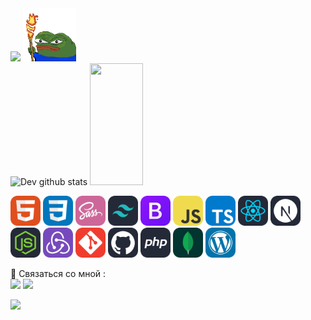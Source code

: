 <div>
<img src="https://github.com/bastndev/GitHub_Emoji.gif/blob/main/assets/gif/sp%20(6).gif?raw=true" width="85">
<img src="https://github.com/AleksandrDruk/AleksandrDruk/blob/main/sp%20(6)-4.gif?raw=true" width="85">
</div>

<div align="left">  
<img width="49%" height="195px" src="https://github-readme-stats.vercel.app/api?username=aleksandrdruk&show_icons=true&count_private=true&hide_border=true&title_color=2F81F7&icon_color=2F81F7&text_color=c9d1d9&bg_color=0d1117" alt="Dev github stats" /> 
<img width="41%" height="195px" src="https://github-readme-stats.vercel.app/api/top-langs/?username=aleksandrdruk&layout=compact&hide_border=true&title_color=2F81F7&text_color=2F81F7&bg_color=0d1117" />
</div> 
<p>
<img src="https://github.com/tandpfun/skill-icons/blob/main/icons/HTML.svg" width="48" title="HTML"> 
<img src="https://github.com/tandpfun/skill-icons/blob/main/icons/CSS.svg" width="48" title="CSS"> 
<img src="https://github.com/tandpfun/skill-icons/blob/main/icons/Sass.svg" width="48" title="Sass">
<img src="https://github.com/tandpfun/skill-icons/blob/main/icons/TailwindCSS-Dark.svg" width="48" title="TailWindCss">
<img src="https://github.com/tandpfun/skill-icons/blob/main/icons/Bootstrap.svg" width="48">   
<img src="https://github.com/tandpfun/skill-icons/blob/main/icons/JavaScript.svg" width="48"  title="Javascript">   
<img src="https://github.com/tandpfun/skill-icons/blob/main/icons/TypeScript.svg" width="48" title="TypeScript"> 
<img src="https://github.com/tandpfun/skill-icons/blob/main/icons/React-Dark.svg" width="48" title="React.Js"> 
<img src="https://github.com/tandpfun/skill-icons/blob/main/icons/NextJS-Dark.svg" width="48" title="Next.Js"> 
<img src="https://github.com/tandpfun/skill-icons/blob/main/icons/NodeJS-Dark.svg" width="48" title="NodeJs"> 
<img src="https://github.com/tandpfun/skill-icons/blob/main/icons/Redux.svg" width="48" title="Redux.Js">
<img src="https://github.com/tandpfun/skill-icons/blob/main/icons/Git.svg" width="48" title="Git"> 
<img src="https://github.com/tandpfun/skill-icons/blob/main/icons/Github-Dark.svg" width="48" title="Github">  
<img src="https://github.com/tandpfun/skill-icons/blob/main/icons/PHP-Dark.svg" width="48" title="PHP"> 
<img src="https://github.com/tandpfun/skill-icons/blob/main/icons/MongoDB.svg" width="48" title="MongoDB">  
<img src="https://github.com/tandpfun/skill-icons/blob/main/icons/Wordpress.svg" width="48" title="Wordpress">    
</p>
<p>
  📣 Связаться со мной : </br>
  <a href="mailto:aleksandr.druk.ru@gmail.com?subject=[GitHub]%20🔥%20Prise%20de%20contact&body=Bonjour%20Aleksandr%2C%0A%0AJe%20viens%20vers%20toi%20aujourd'hui%20après%20avoir%20vu%20ton%20profil%20GitHub%20pour%20..."><img src="https://img.shields.io/badge/e‑mail-D14836.svg?style=for-the-badge&logo=GMail&logoColor=white"/></a>
  <a href="https://t.me/AleksandrDRq"><img src="https://img.shields.io/badge/telegram-0088CC.svg?style=for-the-badge&logo=telegram&logoColor=white"/></a>
</p>

<img src="http://views.whatilearened.today/views/github/AleksandrDruk/views.svg"/>

